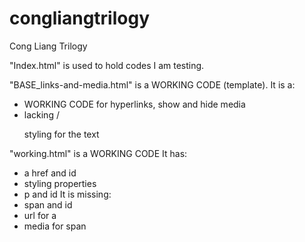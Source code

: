 # congliangtrilogy
Cong Liang Trilogy


"Index.html" is used to hold codes I am testing.

"BASE_links-and-media.html" is a WORKING CODE (template).
It is a:
  - WORKING CODE for hyperlinks, show and hide media
  - lacking <body>/<p> styling for the text
  
"working.html" is a WORKING CODE
It has:
  - a href and id
  - styling properties
  - p and id
It is missing:
  - span and id
  - url for a
  - media for span
